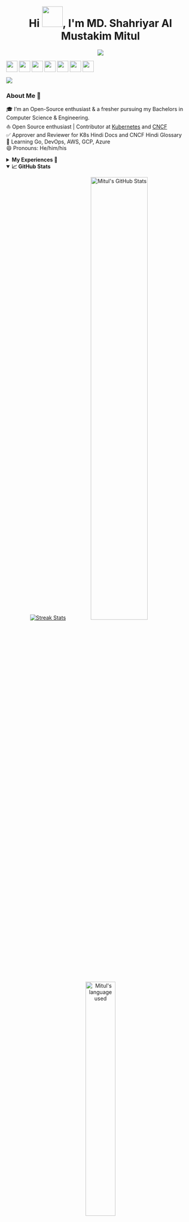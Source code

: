 
<!-- Updating my readme for GitHub-->

<h1 align="center">Hi <img src="https://github.com/mitul3737/mitul3737/blob/main/Wave.gif" height="55px" width="55px">, I'm MD. Shahriyar Al Mustakim Mitul</h1>

<!-- Typing SVG by DenverCoder1 - https://github.com/DenverCoder1/readme-typing-svg -->
<p align="center">
<!--   <a href="https://github.com/DenverCoder1/readme-typing-svg"> -->
    <img src="https://readme-typing-svg.herokuapp.com?color=E22FE4&width=380&height=45&lines=Open-Source+Enthusiast;Learning+In+Public;Empowering+Others;Nice+To+Meet+You+...&center=true"></a>

</p>




<p align="left">
<a href="https://twitter.com/ShahriyarMitul" target="blank"><img align="center" src="https://github.com/mitul3737/mitul3737/blob/main/socials/twitter.png" title = "Twitter" alt="" height="30" /></a>
<a href="https://www.linkedin.com/in/md-shahriyar-al-mustakim-mitul-9084b31a0" target="blank"><img align="center" src="https://github.com/mishmanners/MishManners/blob/master/socials/transparent-Linkedin-logo-icon.png" alt="" height="30" /></a>
<a href="https://www.instagram.com/shahriyarmitul/" target="blank"><img align="center" src="https://github.com/mitul3737/mitul3737/blob/main/socials/instagram.png" alt="" height="30" /></a>
<a href="https://www.twitch.tv/mitul3737" target="blank"><img align="center" src="https://github.com/mitul3737/mitul3737/blob/main/socials/twitch.png" alt="" height="30" /></a>
<a href= "https://www.youtube.com/c/MitulShahriyar" target="blank"><img align="center" src="https://github.com/mitul3737/mitul3737/blob/main/socials/YouTube.png" alt="" height="30" /></a>
<a href="https://dev.to/mitul3737" target="blank"><img align="center" src="https://github.com/mitul3737/mitul3737/blob/main/socials/Devto.png" alt="" height="30" /></a>
<a href="https://www.facebook.com/shahriyaralmustakim.mitul/" target="blank"><img align="center" src="https://github.com/mitul3737/mitul3737/blob/main/socials/facebook.png" alt="" height="30" /></a>
</p>

 
![](https://visitor-badge.glitch.me/badge?page_id=mitul3737.mitul3737)
<br />

<!--For adding Gif
<p><img align="right" alt="GIF" src="https://github.com/mitul3737/mitul3737/blob/main/github%20readme.gif" width="500" height="350" /></p>-->



### About Me 🚀
🎓 I’m an Open-Source enthusiast & a fresher pursuing my Bachelors in Computer Science & Engineering. </br>
⛵ Open Source enthusiast | Contributor at [Kubernetes](https://github.com/kubernetes) and [CNCF](https://github.com/cncf)</br>
✅ Approver and Reviewer for K8s Hindi Docs and CNCF Hindi Glossary</br>
🌱 Learning Go, DevOps, AWS, GCP, Azure</br>
😄 Pronouns: He/him/his</br>



<details>
   
<summary><b>My Experiences 🙌</b></summary>
    

- [GitHub Campus Expert](https://githubcampus.expert/experts) - Campus Experts are student leaders that strive to build diverse and inclusive spaces to learn skills, share their experiences, and build projects together. They can be found across the globe leading in-person and online conferences, meetups, and hackathons, and maintaining open source projects.<br>
- [AWS Community Builder](https://aws.amazon.com/developer/community/community-builders/community-builders-directory/?cb-cards.sort-by=item.additionalFields.cbName&cb-cards.sort-order=asc&awsf.builder-category=*all&awsf.location=*all&awsf.year=*all&cb-cards.q=Mitul&cb-cards.q_operator=AND) – AWS Community builders are very enthusiast about Cloud and they do experiment cloud features and do test some awesome features and enlightens their community <br>
- [Microsoft Learn Student Ambassador]( https://studentambassadors.microsoft.com/en-US/profile/94378 ) - Conducted workshops & webinars on Azure, GitHub & Git etc.<br>
- [Auth0 Ambassador]( https://auth0.com/ambassador-program) – Auth0 Ambassadors are passionate community leaders and they learn Auth0 technologies and share these within his community<br>
- [Postman Student Leader](https://www.postman.com/company/student-program/#student-expert-program)– Postman Student Leaders are Postman Student experts and are passionate about API’s and builds API’s and share the knowledge within his community<br>
- Speaker at  [GDG Cloud Dhaka](https://gdg.community.dev/gdg-cloud-dhaka/) at Devfest 2021  for [Introduction to Cloud Computing, GCP and QWIKLABS](https://youtu.be/_jQH1MH6x5E))<br>

</details>


<details open="">
  <summary><b>📈 GitHub Stats</b></summary>
  <p align="center">
    <a href="https://github.com/mitul3737/mitul3737"><img alt="Streak Stats" src="https://github-readme-streak-stats.herokuapp.com/?user=mitul3737&theme=highcontrast"/></a>
    <a href="https://github.com/mitul3737/mitul3737"><img alt="Mitul's GitHub Stats" src="https://github-readme-stats.vercel.app/api?username=mitul3737&show_icons=true&theme=merko" width=55%/></a>
    <a href="https://github.com/mitul3737/mitul3737"><img alt="Mitul's language used" src="https://github-readme-stats.vercel.app/api/top-langs/?username=mitul3737&layout=compact&langs_count=8&theme=gruvbox" width=40%/></a>
  
</details>



<details>
<summary><b>Open Source Contribution:</b></summary>
    
- Maintainer at [CNCF Glossary Bengali Localization](https://github.com/cncf/glossary/blob/86b606003a7391d30e3c9d57c9e53cbcc22467d8/.github/settings.yml#L110)<br>
- Maintainer at [Kubernetes Bengali Documentation](https://github.com/kubernetes/website/blob/f376f3be0ca1636be41c179ebfc2f78568751beb/OWNERS_ALIASES#L12)
</details>


<details>
<summary><b>Honors & Awards 🏅</b></summary>
  
- Became [QWIKLABS]( https://www.qwiklabs.com/) Hall of Fame for completing Google Cloud Labs through QWIKLABS <br>
- Received [ Postman Student Expert](https://api.badgr.io/public/assertions/7sh5kY81RYGBPb1NHLFilw?identity__email=shahriyarmitul3737%40gmail.com) badge for completing labs  of Postman <br>
- Selected as a scholarship recipient for [KubeCon + CloudNativeCon](https://events19.linuxfoundation.org/events/kubecon-cloudnativecon-north-america-2019/) <br>
- Became [Postman Student Expert](https://badgr.com/public/assertions/7sh5kY81RYGBPb1NHLFilw?identity__email=shahriyarmitul3737%40gmail.com) after completing training on Postman <br>
- Blog shared by Dev Community [Post](https://twitter.com/ThePracticalDev/status/1476840641338527753)

</details>




  
 <!--Adding private contributions count to total commits count
![Anurag's GitHub stats](https://github-readme-stats.vercel.app/api?username=mitul3737&count_private=true)-->
<!--
![Anurag's GitHub stats](https://github-readme-stats.vercel.app/api?username=anuraghazra&hide=contribs,prs)-->
<!--Showing icons
![Anurag's GitHub stats](https://github-readme-stats.vercel.app/api?username=anuraghazra&show_icons=true)-->
<!--theme colour change  
![Anurag's GitHub stats](https://github-readme-stats.vercel.app/api?username=mitul3737&show_icons=true&theme=merko/dark/ radical/ merko/ gruvbox/ tokyonight/ onedark/ cobalt/ synthwave/highcontrast/ dracula)-->



### Blogs posts & YouTube Videos:
<!-- BLOG-POST-LIST:START -->
- [Data Structure &amp; Algorithms: Hash table](https://dev.to/mitul3737/data-structure-algorithms-hash-table-2893)
- [Contribute to Numpy](https://dev.to/mitul3737/contribute-to-numpy-29ah)
- [CKA &amp; CKAD Series &lpar;Part 6&rpar;: Services](https://dev.to/mitul3737/cka-ckad-series-part-6-services-pi6)
- [CKA &amp; CKAD Series &lpar;Part 5&rpar;: Networking](https://dev.to/mitul3737/cka-ckad-series-part-5-networking-4dpe)
- [Edit your files in vim](https://dev.to/mitul3737/edit-your-files-in-vim-2llm)
- [CKA &amp; CKAD Series &lpar;Part 4&rpar;: Deployment &amp; roll out](https://dev.to/mitul3737/cka-ckad-series-part-4-deployment-roll-out-1655)
- [CKA &amp; CKAD Series &lpar;Part 3&rpar;: Replication controller &amp; replicaset](https://dev.to/mitul3737/cka-ckad-series-part2-replication-controller-replicaset-23lg)
- [Use yaml format for Kubernetes from VS Code extension](https://dev.to/mitul3737/use-yaml-format-for-kubernetes-from-vs-code-extension-3n9e)
- [CKA &amp; CKAD Series &lpar;Part2&rpar;: Basics of Yaml &amp; creating a pod using yaml](https://dev.to/mitul3737/cka-ckad-series-part2-basics-of-yaml-creating-a-pod-using-yaml-39dh)
- [Install MicroK8s in Ubuntu](https://dev.to/mitul3737/install-microk8s-in-ubuntu-3jfj)
<!-- BLOG-POST-LIST:END -->


### Coding Stats
<!--START_SECTION:waka-->

```text
Python   5 hrs 45 mins   █████████████████████████   100.00 %
```

<!--END_SECTION:waka-->


<!--..-->

  
 
[![Amogh's github activity graph](https://activity-graph.herokuapp.com/graph?username=mitul3737&bg_color=000000&color=3620f7&line=5a0c99&point=1adbce&area=true&hide_border=true)](https://github.com/ashutosh00710/github-readme-activity-graph)
 
 <!--[Mitul's GitHub activity graph](https://activity-graph.herokuapp.com/graph?username=mitul3737&theme=xcode)>
